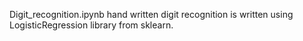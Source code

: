 Digit_recognition.ipynb hand written digit recognition is written using LogisticRegression library from sklearn.
